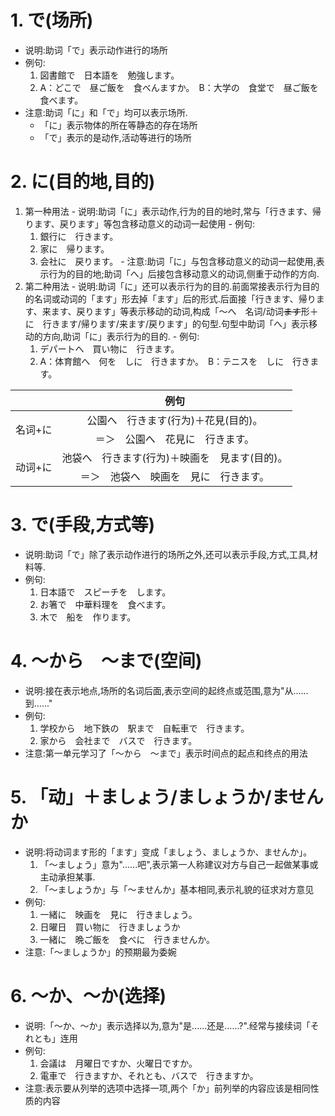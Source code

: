 # 1. で(场所)
  - 说明:助词「で」表示动作进行的场所
  - 例句:
     1. 図書館で　日本語を　勉強します。
     2. A：どこで　昼ご飯を　食べんますか。　B：大学の　食堂で　昼ご飯を　食べます。
  - 注意:助词「に」和「で」均可以表示场所.
     - 「に」表示物体的所在等静态的存在场所
     - 「で」表示的是动作,活动等进行的场所

# 2. に(目的地,目的)
   1. 第一种用法
     - 说明:助词「に」表示动作,行为的目的地时,常与「行きます、帰ります、戻ります」等包含移动意义的动词一起使用
     - 例句:
        1. 銀行に　行きます。
        2. 家に　帰ります。
        3. 会社に　戻ります。
     - 注意:助词「に」与包含移动意义的动词一起使用,表示行为的目的地;助词「へ」后接包含移动意义的动词,侧重于动作的方向.
   2. 第二种用法
     - 说明:助词「に」还可以表示行为的目的.前面常接表示行为目的的名词或动词的「ます」形去掉「ます」后的形式.后面接「行きます、帰ります、来ます、戻ります」等表示移动的动词,构成「～へ　名词/动词~~ます~~形＋に　行きます/帰ります/来ます/戻ります」的句型.句型中助词「へ」表示移动的方向,助词「に」表示行为的目的.
     - 例句:
        1. デパートへ　買い物に　行きます。
        2. A：体育館へ　何を　しに　行きますか。　B：テニスを　しに　行きます。
    
<table>
       <thead>
         <tr>
          <th align="center"></th>
          <th align="center">例句</th>
         </tr>
       </thead>
       <tbody>
         <tr>
            <td align="center" rowspan="2">名词+に</td>
            <td align="center">公園へ　行きます(行为)＋花見(目的)。</td>
         </tr>
         <tr>
            <td align="center">＝＞　公園へ　花見に　行きます。</td>
         </tr>
         <tr>
            <td align="center" rowspan="2">动词+に</td>
            <td align="center">池袋へ　行きます(行为)＋映画を　見ます(目的)。</td>
         </tr>
         <tr>
            <td align="center">＝＞　池袋へ　映画を　見に　行きます。</td>
         </tr>
       </tbody>
    </table>

# 3. で(手段,方式等)
  - 说明:助词「で」除了表示动作进行的场所之外,还可以表示手段,方式,工具,材料等.
  - 例句:
     1. 日本語で　スピーチを　します。
     2. お箸で　中華料理を　食べます。
     3. 木で　船を　作ります。

# 4. ～から　～まで(空间)
  - 说明:接在表示地点,场所的名词后面,表示空间的起终点或范围,意为"从......到......"
  - 例句:
     1. 学校から　地下鉄の　駅まで　自転車で　行きます。
     2. 家から　会社まで　バスで　行きます。
  - 注意:第一单元学习了「～から　～まで」表示时间点的起点和终点的用法

# 5. 「动」＋ましょう/ましょうか/ませんか
  - 说明:将动词ます形的「ます」变成「ましょう、ましょうか、ませんか」。
     1. 「～ましょう」意为"......吧",表示第一人称建议对方与自己一起做某事或主动承担某事.
     2. 「～ましょうか」与「～ませんか」基本相同,表示礼貌的征求对方意见
  - 例句:
     1. 一緒に　映画を　見に　行きましょう。
     2. 日曜日　買い物に　行きましょうか
     3. 一緒に　晩ご飯を　食べに　行きませんか。
  - 注意:「～ましょうか」的预期最为委婉

# 6. ～か、～か(选择)
  - 说明:「～か、～か」表示选择以为,意为"是......还是......?".经常与接续词「それとも」连用
  - 例句:
     1. 会議は　月曜日ですか、火曜日ですか。
     2. 電車で　行きますか、それとも、バスで　行きますか。
  - 注意:表示要从列举的选项中选择一项,两个「か」前列举的内容应该是相同性质的内容
